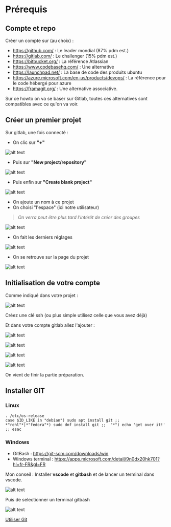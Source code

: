 # Prérequis

## Compte et repo

Créer un compte sur (au choix) :

- <https://github.com/> : Le leader mondial (87% pdm est.)
- <https://gitlab.com/> : Le challenger (15% pdm est.)
- <https://bitbucket.org/> : La référence Atlassian
- <https://www.codebasehq.com/> : Une alternative
- <https://launchpad.net/> : La base de code des produits ubuntu
- <https://azure.microsoft.com/en-us/products/devops/> : La référence pour le code hébergé pour azure
- <https://framagit.org/> : Une alternative associative.

Sur ce howto on va se baser sur Gitlab, toutes ces alternatives sont compatibles avec ce qu'on va voir.

## Créer un premier projet

Sur gitlab, une fois connecté :

- On clic sur **"+"**

![alt text](images/image.png)

- Puis sur **"New project/repository"**

![alt text](<images/Capture d’écran du 2025-02-01 16-38-17.png>)

- Puis enfin sur **"Create blank project"**

![alt text](images/image-1.png)

- On ajoute un nom à ce projet
- On choisi "l'espace" (ici notre utilisateur)

> *On verra peut être plus tard l'intérêt de créer des groupes*

![alt text](images/image-2.png)

- On fait les derniers réglages

![alt text](images/image-3.png)

- On se retrouve sur la page du projet

![alt text](images/image-4.png)

## Initialisation de votre compte

Comme indiqué dans votre projet :

![alt text](images/image-7.png)

Créez une clé ssh (ou plus simple utilisez celle que vous avez déjà)

Et dans votre compte gitlab allez l'ajouter :

![alt text](images/image-8.png)

![alt text](images/image-9.png)

![alt text](images/image-10.png)

![alt text](images/image-11.png)

On vient de finir la partie préparation.

## Installer GIT

### Linux

```shell
. /etc/os-release
case $ID_LIKE in "debian") sudo apt install git ;; *"rehl"*|*"fedora"*) sudo dnf install git ;;  "*") echo 'get over it!' ;; esac
```

### Windows

- GitBash : <https://git-scm.com/downloads/win>
- Windows terminal : <https://apps.microsoft.com/detail/9n0dx20hk701?hl=fr-FR&gl=FR>

Mon conseil : Installer **vscode** et **gitbash** et de lancer un terminal dans vscode.

![alt text](images/image-5.png)

Puis de selectionner un terminal gitbash

![alt text](images/image-6.png)

[Utiliser Git](./2_utiliser_git.md)
